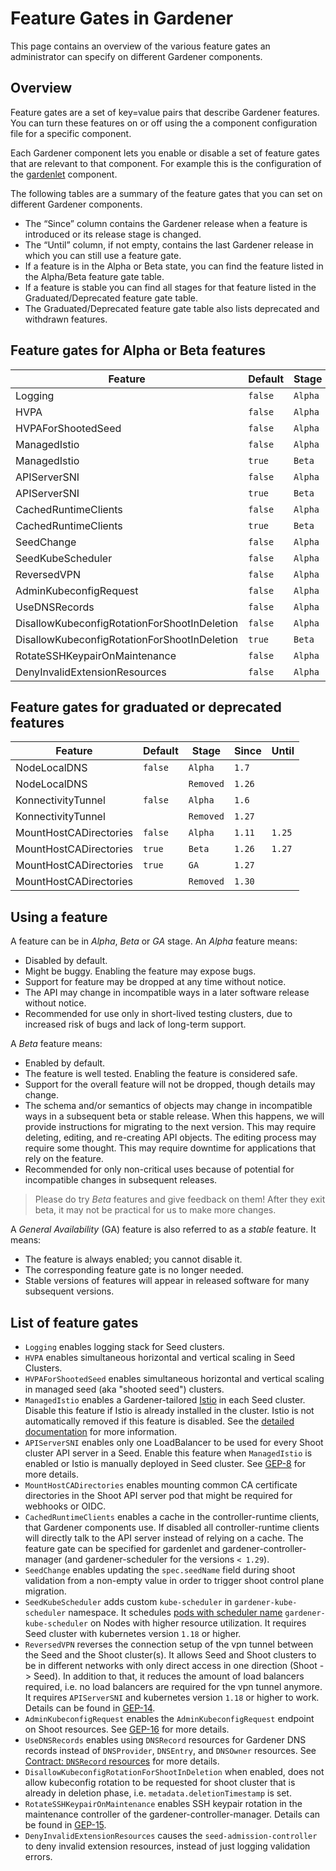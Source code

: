 # Feature Gates in Gardener

This page contains an overview of the various feature gates an administrator can specify on different Gardener components.

## Overview

Feature gates are a set of key=value pairs that describe Gardener features. You can turn these features on or off using the a component configuration file for a specific component.

Each Gardener component lets you enable or disable a set of feature gates that are relevant to that component. For example this is the configuration of the [gardenlet](../../example/20-componentconfig-gardenlet.yaml) component.

The following tables are a summary of the feature gates that you can set on different Gardener components.

* The “Since” column contains the Gardener release when a feature is introduced or its release stage is changed.
* The “Until” column, if not empty, contains the last Gardener release in which you can still use a feature gate.
* If a feature is in the Alpha or Beta state, you can find the feature listed in the Alpha/Beta feature gate table.
* If a feature is stable you can find all stages for that feature listed in the Graduated/Deprecated feature gate table.
* The Graduated/Deprecated feature gate table also lists deprecated and withdrawn features.

## Feature gates for Alpha or Beta features

| Feature | Default | Stage | Since | Until |
| --- | --- | --- | --- | --- |
| Logging | `false` | `Alpha` | `0.13` | |
| HVPA | `false` | `Alpha` | `0.31` | |
| HVPAForShootedSeed | `false` | `Alpha` | `0.32` | |
| ManagedIstio | `false` | `Alpha` | `1.5` | `1.18` |
| ManagedIstio | `true` | `Beta` | `1.19` | |
| APIServerSNI | `false` | `Alpha` | `1.7` | `1.18` |
| APIServerSNI | `true` | `Beta` | `1.19` | |
| CachedRuntimeClients | `false` | `Alpha` | `1.7` | `1.33` |
| CachedRuntimeClients | `true` | `Beta` | `1.34` | |
| SeedChange | `false` | `Alpha` | `1.12` | |
| SeedKubeScheduler | `false` | `Alpha` | `1.15` | |
| ReversedVPN | `false` | `Alpha` | `1.22` | |
| AdminKubeconfigRequest | `false` | `Alpha` | `1.24` | |
| UseDNSRecords | `false` | `Alpha` | `1.27` | |
| DisallowKubeconfigRotationForShootInDeletion | `false` | `Alpha` | `1.28` | `1.31` |
| DisallowKubeconfigRotationForShootInDeletion | `true` | `Beta` | `1.32` | |
| RotateSSHKeypairOnMaintenance | `false` | `Alpha` | `1.28` | |
| DenyInvalidExtensionResources | `false` | `Alpha` | `1.31` | |

## Feature gates for graduated or deprecated features

| Feature | Default | Stage | Since | Until |
| --- | --- | --- | --- | --- |
| NodeLocalDNS | `false` | `Alpha` | `1.7` | |
| NodeLocalDNS | | `Removed` | `1.26` | |
| KonnectivityTunnel | `false` | `Alpha` | `1.6` | |
| KonnectivityTunnel | | `Removed` | `1.27` | |
| MountHostCADirectories | `false` | `Alpha` | `1.11` | `1.25` |
| MountHostCADirectories | `true` | `Beta` | `1.26` | `1.27` |
| MountHostCADirectories | `true` | `GA` | `1.27` | |
| MountHostCADirectories | | `Removed` | `1.30` | |

## Using a feature

A feature can be in *Alpha*, *Beta* or *GA* stage.
An *Alpha* feature means:

* Disabled by default.
* Might be buggy. Enabling the feature may expose bugs.
* Support for feature may be dropped at any time without notice.
* The API may change in incompatible ways in a later software release without notice.
* Recommended for use only in short-lived testing clusters, due to increased
  risk of bugs and lack of long-term support.

A *Beta* feature means:

* Enabled by default.
* The feature is well tested. Enabling the feature is considered safe.
* Support for the overall feature will not be dropped, though details may change.
* The schema and/or semantics of objects may change in incompatible ways in a
  subsequent beta or stable release. When this happens, we will provide instructions
  for migrating to the next version. This may require deleting, editing, and
  re-creating API objects. The editing process may require some thought.
  This may require downtime for applications that rely on the feature.
* Recommended for only non-critical uses because of potential for
  incompatible changes in subsequent releases.

> Please do try *Beta* features and give feedback on them!
> After they exit beta, it may not be practical for us to make more changes.

A *General Availability* (GA) feature is also referred to as a *stable* feature. It means:

* The feature is always enabled; you cannot disable it.
* The corresponding feature gate is no longer needed.
* Stable versions of features will appear in released software for many subsequent versions.

## List of feature gates

* `Logging` enables logging stack for Seed clusters.
* `HVPA` enables simultaneous horizontal and vertical scaling in Seed Clusters.
* `HVPAForShootedSeed` enables simultaneous horizontal and vertical scaling in managed seed (aka "shooted seed") clusters.
* `ManagedIstio` enables a Gardener-tailored [Istio](https://istio.io) in each Seed cluster. Disable this feature if Istio is already installed in the cluster. Istio is not automatically removed if this feature is disabled. See the [detailed documentation](../usage/istio.md) for more information.
* `APIServerSNI` enables only one LoadBalancer to be used for every Shoot cluster API server in a Seed. Enable this feature when `ManagedIstio` is enabled or Istio is manually deployed in Seed cluster. See [GEP-8](../proposals/08-shoot-apiserver-via-sni.md) for more details.
* `MountHostCADirectories` enables mounting common CA certificate directories in the Shoot API server pod that might be required for webhooks or OIDC.
* `CachedRuntimeClients` enables a cache in the controller-runtime clients, that Gardener components use. If disabled all controller-runtime clients will directly talk to the API server instead of relying on a cache. The feature gate can be specified for gardenlet and gardener-controller-manager (and gardener-scheduler for the versions `< 1.29`).
* `SeedChange` enables updating the `spec.seedName` field during shoot validation from a non-empty value in order to trigger shoot control plane migration.
* `SeedKubeScheduler` adds custom `kube-scheduler` in `gardener-kube-scheduler` namespace. It schedules [pods with scheduler name](../concepts/seed-admission-controller.md#mutating-webhooks) `gardener-kube-scheduler` on Nodes with higher resource utilization. It requires Seed cluster with kubernetes version `1.18` or higher.
* `ReversedVPN` reverses the connection setup of the vpn tunnel between the Seed and the Shoot cluster(s). It allows Seed and Shoot clusters to be in different networks with only direct access in one direction (Shoot -> Seed). In addition to that, it reduces the amount of load balancers required, i.e. no load balancers are required for the vpn tunnel anymore. It requires `APIServerSNI` and kubernetes version `1.18` or higher to work. Details can be found in [GEP-14](../proposals/14-reversed-cluster-vpn.md).
* `AdminKubeconfigRequest` enables the `AdminKubeconfigRequest` endpoint on Shoot resources. See [GEP-16](../proposals/16-adminkubeconfig-subresource.md) for more details.
* `UseDNSRecords` enables using `DNSRecord` resources for Gardener DNS records instead of `DNSProvider`, `DNSEntry`, and `DNSOwner` resources. See [Contract: `DNSRecord` resources](../extensions/dnsrecord.md) for more details.
* `DisallowKubeconfigRotationForShootInDeletion` when enabled, does not allow kubeconfig rotation to be requested for shoot cluster that is already in deletion phase, i.e. `metadata.deletionTimestamp` is set.
* `RotateSSHKeypairOnMaintenance` enables SSH keypair rotation in the maintenance controller of the gardener-controller-manager. Details can be found in [GEP-15](../proposals/15-manage-bastions-and-ssh-key-pair-rotation.md).
* `DenyInvalidExtensionResources` causes the `seed-admission-controller` to deny invalid extension resources, instead of just logging validation errors.
